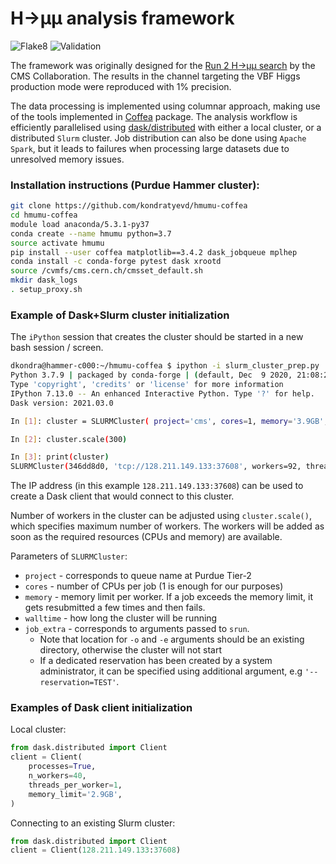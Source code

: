 # H→µµ analysis framework

![Flake8](https://github.com/kondratyevd/hmumu-coffea/actions/workflows/flake8.yml/badge.svg)
![Validation](https://github.com/kondratyevd/hmumu-coffea/actions/workflows/validation.yml/badge.svg)

The framework was originally designed for the [Run 2 H→µµ search](https://inspirehep.net/literature/1815813) by the CMS Collaboration. The results in the channel targeting the VBF Higgs production mode were reproduced with 1% precision.

The data processing is implemented using columnar approach, making use of the tools implemented in [Coffea](https://github.com/CoffeaTeam/coffea) package. The analysis workflow is efficiently parallelised using [dask/distributed](https://github.com/dask/distributed) with either a local cluster, or a distributed `Slurm` cluster. Job distribution can also be done using `Apache Spark`, but it leads to failures when processing large datasets due to unresolved memory issues.

### Installation instructions (Purdue Hammer cluster):
```bash
git clone https://github.com/kondratyevd/hmumu-coffea
cd hmumu-coffea
module load anaconda/5.3.1-py37
conda create --name hmumu python=3.7
source activate hmumu
pip install --user coffea matplotlib==3.4.2 dask_jobqueue mplhep
conda install -c conda-forge pytest dask xrootd 
source /cvmfs/cms.cern.ch/cmsset_default.sh
mkdir dask_logs
. setup_proxy.sh
```

### Example of Dask+Slurm cluster initialization
The `iPython` session that creates the cluster should be started in a new bash session / screen.
```bash
dkondra@hammer-c000:~/hmumu-coffea $ ipython -i slurm_cluster_prep.py
Python 3.7.9 | packaged by conda-forge | (default, Dec  9 2020, 21:08:20)
Type 'copyright', 'credits' or 'license' for more information
IPython 7.13.0 -- An enhanced Interactive Python. Type '?' for help.
Dask version: 2021.03.0

In [1]: cluster = SLURMCluster( project='cms', cores=1, memory='3.9GB',walltime='14-00:00:00', job_extra=['--qos=normal', '-o dask_logs/dask_job.%j.%N.out','-e dask_logs/dask_job.%j.%N.error'])

In [2]: cluster.scale(300)

In [3]: print(cluster)
SLURMCluster(346dd8d0, 'tcp://128.211.149.133:37608', workers=92, threads=92, memory=358.80 GB)
```
The IP address (in this example `128.211.149.133:37608`) can be used to create a Dask client that would connect to this cluster. 

Number of workers in the cluster can be adjusted using `cluster.scale()`, which specifies maximum number of workers. The workers will be added as soon as the required resources (CPUs and memory) are available.

Parameters of `SLURMCluster`:
- `project` - corresponds to queue name at Purdue Tier-2
- `cores` - number of CPUs per job (1 is enough for our purposes)
- `memory` - memory limit per worker. If a job exceeds the memory limit, it gets resubmitted a few times and then fails.
- `walltime` - how long the cluster will be running
- `job_extra` - corresponds to arguments passed to `srun`.
    - Note that location for `-o` and `-e` arguments should be an existing directory, otherwise the cluster will not start
    - If a dedicated reservation has been created by a system administrator, it can be specified using additional argument, e.g `'--reservation=TEST'`.


### Examples of Dask client initialization
Local cluster:
```python
from dask.distributed import Client
client = Client(
    processes=True,
    n_workers=40,
    threads_per_worker=1,
    memory_limit='2.9GB',
)
```
Connecting to an existing Slurm cluster:
```python
from dask.distributed import Client
client = Client(128.211.149.133:37608)
```
